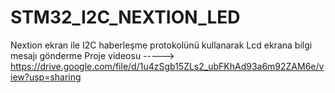 # STM32_I2C_NEXTION_LED
Nextion ekran ile I2C haberleşme protokolünü kullanarak Lcd ekrana bilgi mesajı gönderme
Proje videosu -----> https://drive.google.com/file/d/1u4zSgb15ZLs2_ubFKhAd93a6m92ZAM6e/view?usp=sharing
